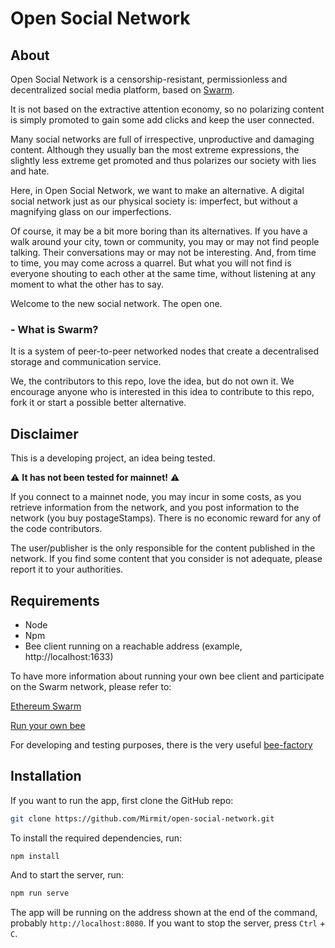 # Open Social Network

## About

Open Social Network is a censorship-resistant, permissionless and
decentralized social media platform, based on
[Swarm](https://www.ethswarm.org).

It is not based on the extractive attention economy, so no polarizing
content is simply promoted to gain some add clicks and keep the user
connected.

Many social networks are full of irrespective, unproductive and damaging
content. Although they usually ban the most extreme expressions, the
slightly less extreme get promoted and thus polarizes our society with
lies and hate.

Here, in Open Social Network, we want to make an alternative. A digital social network
just as our physical society is: imperfect, but without a magnifying glass on our
imperfections.

Of course, it may be a bit more boring than its alternatives. If you have a walk
around your city, town or community, you may or may not find people talking. Their
conversations may or may not be interesting. And, from time to time, you may come
across a quarrel. But what you will not find is everyone shouting to each other at
the same time, without listening at any moment to what the other has to say.

Welcome to the new social network. The open one.

### - What is Swarm?

It is a system of peer-to-peer networked nodes that create a
decentralised storage and communication service.

We, the contributors to this repo, love the idea, but do not own it. We
encourage anyone who is interested in this idea to contribute to this
repo, fork it or start a possible better alternative.

## Disclaimer

This is a developing project, an idea being tested.

:warning: __It has not been tested for mainnet!__ :warning:

If you connect to a mainnet node, you may incur in some costs,
as you retrieve information from the network, and you post information
to the network (you buy postageStamps). There is no economic reward 
for any of the code contributors.

The user/publisher is the only responsible for the content published in
the network. If you find some content that you consider is not adequate,
please report it to your authorities.

## Requirements

- Node
- Npm
- Bee client running on a reachable address (example, http://localhost:1633)

To have more information about running your own bee client and participate on the Swarm network, please refer to:

[Ethereum Swarm](https://www.ethswarm.org)

[Run your own bee](https://docs.ethswarm.org/docs)

For developing and testing purposes, there is the very useful [bee-factory](https://github.com/ethersphere/bee-factory)

## Installation

If you want to run the app, first clone the GitHub repo:

```bash
git clone https://github.com/Mirmit/open-social-network.git
```
To install the required dependencies, run:
```bash
npm install
```
And to start the server, run:
```bash
npm run serve
```
The app will be running on the address shown at the end of the command, probably `http://localhost:8080`. If you want to
stop the server, press `Ctrl` + `C`.
